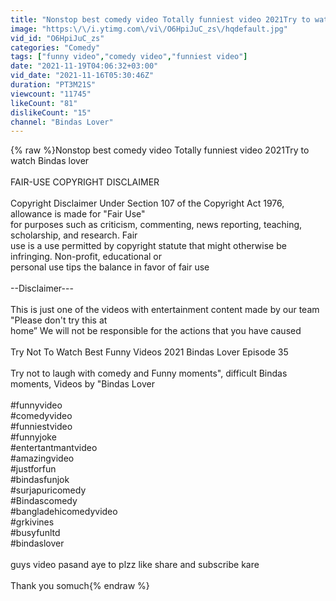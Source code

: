 ```yaml
---
title: "Nonstop best comedy video Totally funniest video 2021Try to watch Bindas lover"
image: "https:\/\/i.ytimg.com\/vi\/O6HpiJuC_zs\/hqdefault.jpg"
vid_id: "O6HpiJuC_zs"
categories: "Comedy"
tags: ["funny video","comedy video","funniest video"]
date: "2021-11-19T04:06:32+03:00"
vid_date: "2021-11-16T05:30:46Z"
duration: "PT3M21S"
viewcount: "11745"
likeCount: "81"
dislikeCount: "15"
channel: "Bindas Lover"
---
```

{% raw %}Nonstop best comedy video Totally funniest video 2021Try to watch Bindas lover<br /><br />FAIR-USE COPYRIGHT DISCLAIMER<br /><br />Copyright Disclaimer Under Section 107 of the Copyright Act 1976, allowance is made for &quot;Fair Use&quot; <br />for purposes such as criticism, commenting, news reporting, teaching, scholarship, and research. Fair <br />use is a use permitted by copyright statute that might otherwise be infringing. Non-profit, educational or <br />personal use tips the balance in favor of fair use<br /><br />--Disclaimer---<br /><br />This is just one of the videos with entertainment content made by our team &quot;Please don't try this at <br />home” We will not be responsible for the actions that you have caused<br /><br />Try Not To Watch Best Funny Videos 2021 Bindas Lover Episode 35<br /><br />Try not to laugh with comedy and Funny moments&quot;, difficult Bindas moments, Videos by &quot;Bindas  Lover<br /><br />#funnyvideo<br />#comedyvideo<br />#funniestvideo<br />#funnyjoke<br />#entertantmantvideo<br />#amazingvideo<br />#justforfun<br />#bindasfunjok<br />#surjapuricomedy<br />#Bindascomedy<br />#bangladehicomedyvideo<br />#grkivines<br />#busyfunltd<br />#bindaslover<br /><br />guys video pasand aye to plzz like share and subscribe kare<br /><br />Thank you somuch{% endraw %}
